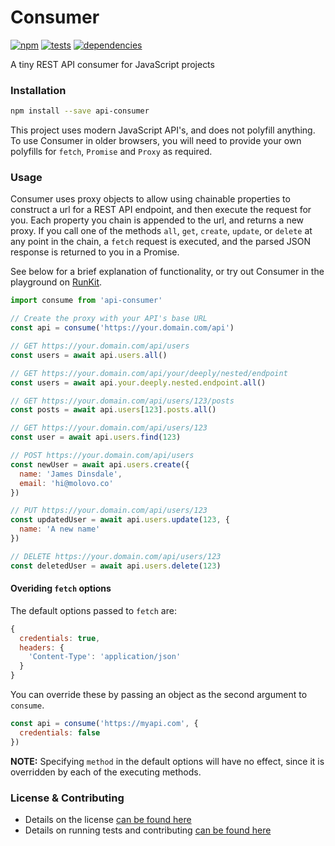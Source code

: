 # Consumer

[![npm](http://img.shields.io/npm/v/api-consumer.svg?style=flat)](https://badge.fury.io/js/api-consumer) [![tests](http://img.shields.io/travis/molovo/consumer/master.svg?style=flat)](https://travis-ci.org/molovo/consumer) [![dependencies](http://img.shields.io/david/molovo/consumer.svg?style=flat)](https://david-dm.org/molovo/consumer)

A tiny REST API consumer for JavaScript projects

### Installation

```sh
npm install --save api-consumer
```

This project uses modern JavaScript API's, and does not polyfill anything. To use Consumer in older browsers, you will need to provide your own polyfills for `fetch`, `Promise` and `Proxy` as required.

### Usage

Consumer uses proxy objects to allow using chainable properties to construct a url for a REST API endpoint, and then execute the request for you. Each property you chain is appended to the url, and returns a new proxy. If you call one of the methods `all`, `get`, `create`, `update`, or `delete` at any point in the chain, a `fetch` request is executed, and the parsed JSON response is returned to you in a Promise.

See below for a brief explanation of functionality, or try out Consumer in the playground on [RunKit](https://runkit.com/molovo/api-consumer).

```js
import consume from 'api-consumer'

// Create the proxy with your API's base URL
const api = consume('https://your.domain.com/api')

// GET https://your.domain.com/api/users
const users = await api.users.all()

// GET https://your.domain.com/api/your/deeply/nested/endpoint
const users = await api.your.deeply.nested.endpoint.all()

// GET https://your.domain.com/api/users/123/posts
const posts = await api.users[123].posts.all()

// GET https://your.domain.com/api/users/123
const user = await api.users.find(123)

// POST https://your.domain.com/api/users
const newUser = await api.users.create({
  name: 'James Dinsdale',
  email: 'hi@molovo.co'
})

// PUT https://your.domain.com/api/users/123
const updatedUser = await api.users.update(123, {
  name: 'A new name'
})

// DELETE https://your.domain.com/api/users/123
const deletedUser = await api.users.delete(123)
```

#### Overiding `fetch` options

The default options passed to `fetch` are:

```js
{
  credentials: true,
  headers: {
    'Content-Type': 'application/json'
  }
}
```

You can override these by passing an object as the second argument to `consume`.

```js
const api = consume('https://myapi.com', {
  credentials: false
})
```

**NOTE:** Specifying `method` in the default options will have no effect, since it is overridden by each of the executing methods.

### License & Contributing

- Details on the license [can be found here](LICENSE.md)
- Details on running tests and contributing [can be found here](contributing.md)
